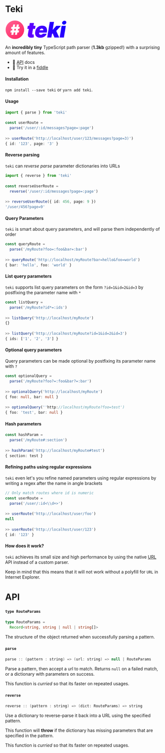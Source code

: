 # Teki

<img src="./src/logo.png" width="200px" />

An **incredibly tiny** TypeScript path parser (**1.3kb** gzipped!) with a
surprising amount of features.

* 📔 [API](#api) docs
* 🚀 Try it in a [fiddle](https://jsfiddle.net/y3kv4ejw/)

#### Installation

`npm install --save teki` or `yarn add teki`.

#### Usage

```typescript
import { parse } from 'teki'

const userRoute =
  parse('/user/:id/messages?page=:page')

>> userRoute('http://localhost/user/123/messages?page=3)')
{ id: '123', page: '3' }
```

#### Reverse parsing

`teki` can *reverse parse* parameter dictionaries into URLs

```typescript
import { reverse } from 'teki'

const reverseUserRoute =
  reverse('/user/:id/messages?page=:page')

>> reverseUserRoute({ id: 456, page: 9 })
'/user/456?page=9'
```

#### Query Parameters

`teki` is smart about query parameters, and will parse them
independently of order

```typescript
const queryRoute =
  parse('/myRoute?foo=:foo&bar=:bar')

>> queryRoute('http://localhost/myRoute?bar=hello&foo=world')
{ bar: 'hello', foo: 'world' }
```

#### List query parameters

`teki` supports list query parameters on the form `?id=1&id=2&id=3` by
postfixing the parameter name with `*`

```typescript
const listQuery =
  parse('/myRoute?id*=:ids')

>> listQuery('http://localhost/myRoute')
{}

>> listQuery('http://localhost/myRoute?id=1&id=2&id=3')
{ ids: ['1', '2', '3'] }
```


#### Optional query parameters

Query parameters can be made optional by postfixing its parameter name
with `?`

```typescript
const optionalQuery =
  parse('/myRoute?foo?=:foo&bar?=:bar')

>> optionalQuery('http://localhost/myRoute')
{ foo: null, bar: null }

>> optionalQuery(''http://localhost/myRoute?foo=test')
{ foo: 'test', bar: null }
```

#### Hash parameters

```typescript
const hashParam =
  parse('/myRoute#:section')

>> hashParam('http://localhost/myRoute#test')
{ section: test }
```

#### Refining paths using regular expressions

`teki` even let's you refine named parameters using regular
expressions by writing a regex after the name in angle brackets

```typescript
// Only match routes where id is numeric
const userRoute =
  parse('/user/:id<\\d+>')
  
>> userRoute('http://localhost/user/foo')
null

>> userRoute('http://localhost/user/123')
{ id: '123' }
```

#### How does it work?

`teki` achieves its small size and high performance by using
the native [URL](https://developer.mozilla.org/en-US/docs/Web/API/URL)
API instead of a custom parser.

Keep in mind that this means that it will not work without a polyfill
for `URL` in Internet Explorer.

# API

#### `type RouteParams`

```typescript
type RouteParams = 
  Record<string, string | null | string[]>
```

The structure of the object returned when successfully parsing a pattern.

#### `parse`

```java
parse :: (pattern : string) => (url: string) => null | RouteParams
```

Parse a pattern, then accept a url to match. Returns `null` on a
failed match, or a dictionary with parameters on success.

This function is *curried* so that its faster on repeated usages.

#### `reverse`

```java
reverse :: (pattern : string) => (dict: RouteParams) => string
```

Use a dictionary to reverse-parse it back into a URL using the
specified pattern.

This function will **throw** if the dictionary has missing parameters
that are specified in the pattern.

This function is *curried* so that its faster on repeated usages.

